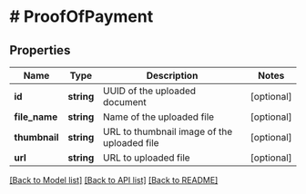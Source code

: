 # # ProofOfPayment

## Properties

Name | Type | Description | Notes
------------ | ------------- | ------------- | -------------
**id** | **string** | UUID of the uploaded document | [optional] 
**file_name** | **string** | Name of the uploaded file | [optional] 
**thumbnail** | **string** | URL to thumbnail image of the uploaded file | [optional] 
**url** | **string** | URL to uploaded file | [optional] 

[[Back to Model list]](../../README.md#documentation-for-models) [[Back to API list]](../../README.md#documentation-for-api-endpoints) [[Back to README]](../../README.md)


